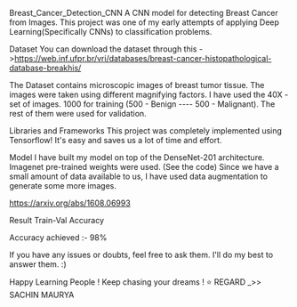 Breast_Cancer_Detection_CNN
A CNN model for detecting Breast Cancer from Images. This project was one of my early attempts of applying Deep Learning(Specifically CNNs) to classification problems.

Dataset
You can download the dataset through this ->https://web.inf.ufpr.br/vri/databases/breast-cancer-histopathological-database-breakhis/

The Dataset contains microscopic images of breast tumor tissue. The images were taken using different magnifying factors. I have used the 40X - set of images. 1000 for training (500 - Benign ---- 500 - Malignant). The rest of them were used for validation.

Libraries and Frameworks
This project was completely implemented using Tensorflow! It's easy and saves us a lot of time and effort.

Model
I have built my model on top of the DenseNet-201 architecture. Imagenet pre-trained weights were used. (See the code) Since we have a small amount of data available to us, I have used data augmentation to generate some more images.

https://arxiv.org/abs/1608.06993

Result
Train-Val Accuracy

Accuracy achieved :- 98%

If you have any issues or doubts, feel free to ask them. I'll do my best to answer them. :)

Happy Learning People ! Keep chasing your dreams ! ⭐️ REGARD _>> SACHIN MAURYA
